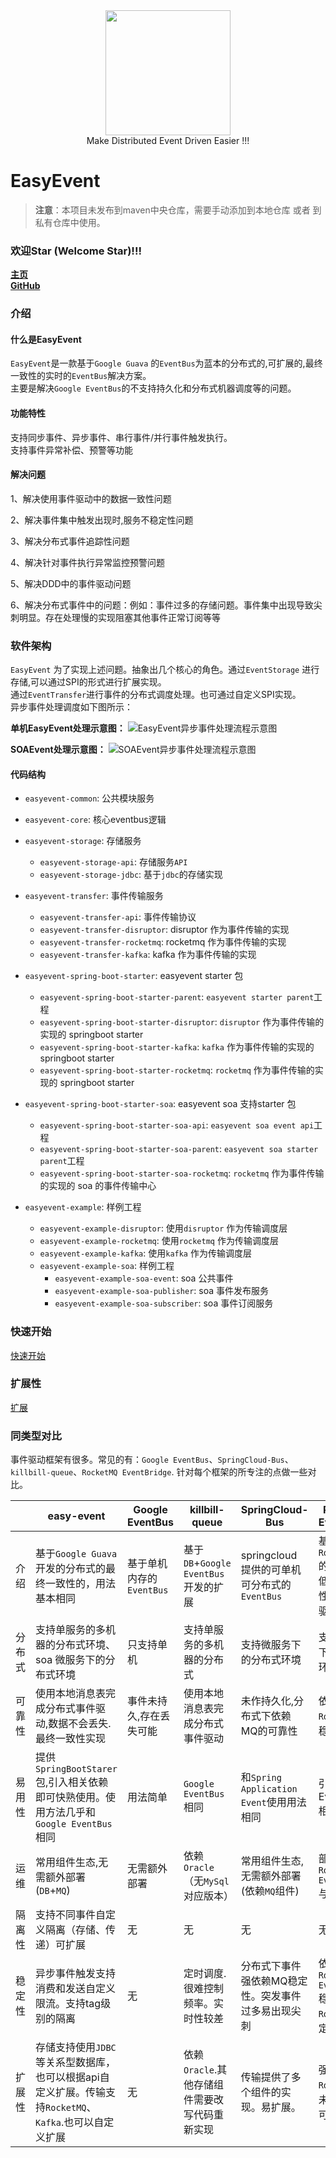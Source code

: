 <div align=center><img src="/doc/image/logo.png" width="200"/></div>

<div align=center> Make Distributed Event Driven Easier !!! </div>

# EasyEvent

> **注意**：本项目未发布到maven中央仓库，需要手动添加到本地仓库 或者 到私有仓库中使用。

### 欢迎Star (Welcome Star)!!!

**[主页](https://openquartz.github.io/)** \
**[GitHub](https://github.com/openquartz/easy-event)**

### 介绍

#### 什么是EasyEvent

`EasyEvent`是一款基于`Google Guava` 的`EventBus`为蓝本的分布式的,可扩展的,最终一致性的实时的`EventBus`解决方案。\
主要是解决`Google EventBus`的不支持持久化和分布式机器调度等的问题。

#### 功能特性

支持同步事件、异步事件、串行事件/并行事件触发执行。\
支持事件异常补偿、预警等功能

#### 解决问题

1、解决使用事件驱动中的数据一致性问题

2、解决事件集中触发出现时,服务不稳定性问题

3、解决分布式事件追踪性问题

4、解决针对事件执行异常监控预警问题

5、解决DDD中的事件驱动问题

6、解决分布式事件中的问题：例如：事件过多的存储问题。事件集中出现导致尖刺明显。存在处理慢的实现阻塞其他事件正常订阅等等

### 软件架构

`EasyEvent` 为了实现上述问题。抽象出几个核心的角色。通过`EventStorage` 进行存储,可以通过SPI的形式进行扩展实现。\
通过`EventTransfer`进行事件的分布式调度处理。也可通过自定义SPI实现。\
异步事件处理调度如下图所示：

**单机EasyEvent处理示意图：**
![EasyEvent异步事件处理流程示意图](./doc/image/EasyEvent.png)

**SOAEvent处理示意图：**
![SOAEvent异步事件处理流程示意图](./doc/image/SOAEvent.png)

#### 代码结构

- `easyevent-common`: 公共模块服务

- `easyevent-core`: 核心eventbus逻辑

- `easyevent-storage`: 存储服务
    - `easyevent-storage-api`: 存储服务`API`
    - `easyevent-storage-jdbc`: 基于`jdbc`的存储实现

- `easyevent-transfer`: 事件传输服务
    - `easyevent-transfer-api`: 事件传输协议
    - `easyevent-transfer-disruptor`: disruptor 作为事件传输的实现
    - `easyevent-transfer-rocketmq`: rocketmq 作为事件传输的实现
    - `easyevent-transfer-kafka`: kafka 作为事件传输的实现

- `easyevent-spring-boot-starter`: easyevent starter 包
    - `easyevent-spring-boot-starter-parent`: `easyevent starter parent`工程
    - `easyevent-spring-boot-starter-disruptor`: `disruptor` 作为事件传输的实现的 springboot starter
    - `easyevent-spring-boot-starter-kafka`: `kafka` 作为事件传输的实现的 springboot starter
    - `easyevent-spring-boot-starter-rocketmq`: `rocketmq` 作为事件传输的实现的 springboot starter

- `easyevent-spring-boot-starter-soa`: easyevent soa 支持starter 包
    - `easyevent-spring-boot-starter-soa-api`: `easyevent soa event api`工程
    - `easyevent-spring-boot-starter-soa-parent`: `easyevent soa starter parent`工程
    - `easyevent-spring-boot-starter-soa-rocketmq`: `rocketmq` 作为事件传输的实现的 soa 的事件传输中心

- `easyevent-example`: 样例工程
    - `easyevent-example-disruptor`: 使用`disruptor` 作为传输调度层
    - `easyevent-example-rocketmq`: 使用`rocketmq` 作为传输调度层
    - `easyevent-example-kafka`: 使用`kafka` 作为传输调度层
    - `easyevent-example-soa`: 样例工程
        - `easyevent-example-soa-event`: soa 公共事件
        - `easyevent-example-soa-publisher`: soa 事件发布服务
        - `easyevent-example-soa-subscriber`: soa 事件订阅服务

### 快速开始

[快速开始](doc/QuickStart_zh.md)

### 扩展性

[扩展](doc/Extend_zh.md)

### 同类型对比

事件驱动框架有很多。常见的有：`Google EventBus`、`SpringCloud-Bus`、`killbill-queue`、`RocketMQ EventBridge`.
针对每个框架的所专注的点做一些对比。

|     | easy-event                                                      | Google EventBus    | killbill-queue                | SpringCloud-Bus                   | RocketMQ EventBridge                          |
|-----|-----------------------------------------------------------------|--------------------|-------------------------------|-----------------------------------|-----------------------------------------------|
| 介绍  | 基于`Google Guava`开发的分布式的最终一致性的，用法基本相同                            | 基于单机内存的 `EventBus` | 基于`DB`+`Google EventBus`开发的扩展 | springcloud 提供的可单机可分布式的`EventBus` | 基于`RocketMQ5.0`的高可靠、低耦合、高性能的事件驱动架构            |
| 分布式 | 支持单服务的多机器的分布式环境、soa 微服务下的分布式环境                                  | 只支持单机              | 支持单服务的多机器的分布式                 | 支持微服务下的分布式环境                      | 支持微服务下的分布式环境                                  |                                               | 只支持单机              | 支持单服务的多机器的分布式                 | 支持微服务下的分布式环境                      | 支持微服务下的分布式环境                                  | 
| 可靠性 | 使用本地消息表完成分布式事件驱动,数据不会丢失.最终一致性实现                                 | 事件未持久,存在丢失可能       | 使用本地消息表完成分布式事件驱动              | 未作持久化,分布式下依赖 MQ的可靠性               | 依赖`RocketMQ`的稳定性                              |
| 易用性 | 提供`SpringBootStarer`包,引入相关依赖即可快熟使用。使用方法几乎和`Google EventBus` 相同  | 用法简单               | `Google EventBus` 相同          | 和`Spring Application Event`使用用法相同 | 引入EventBridge相关依赖                             |
| 运维  | 常用组件生态,无需额外部署(`DB`+`MQ`)                                        | 无需额外部署             | 依赖`Oracle`（无`MySql`对应版本）      | 常用组件生态,无需额外部署(依赖`MQ`组件)           | 部署服务`RocketMQ EventBridge` 与 `RocketMQ`       |
| 隔离性 | 支持不同事件自定义隔离（存储、传递）可扩展                                           | 无                  | 无                             | 无                                 | 无                                             |
| 稳定性 | 异步事件触发支持消费和发送自定义限流。支持tag级别的隔离                                   | 无                  | 定时调度.很难控制频率。实时性较差             | 分布式下事件强依赖MQ稳定性。突发事件过多易出现尖刺        | 依赖服务 `RocketMQ EventBridge` 稳定性和`RocketMQ`稳定性 |
| 扩展性 | 存储支持使用`JDBC`等关系型数据库，也可以根据api自定义扩展。传输支持`RocketMQ`、`Kafka`.也可以自定义扩展 | 无                  | 依赖`Oracle`.其他存储组件需要改写代码重新实现   | 传输提供了多个组件的实现。易扩展。                 | 强依赖`RocketMQ`,暂未提供其他可替换组件                     |


